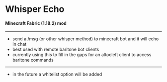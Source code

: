 # Whisper Echo
#### Minecraft Fabric (1.18.2) mod 
---------------
+ send a /msg (or other whisper method) to minecraft bot and it will echo in chat
+ best used with remote baritone bot clients
+ currently using this to fill in the gaps for an altocleft client to access baritone commands
---------------
+ in the future a whitelist option will be added
